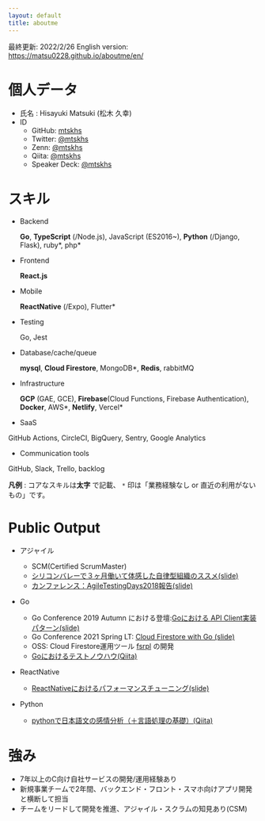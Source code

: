 ```yaml
---
layout: default
title: aboutme
---
```


最終更新: 2022/2/26
English version: https://matsu0228.github.io/aboutme/en/

# 個人データ

* 氏名 : Hisayuki Matsuki (松木 久幸)
* ID
  * GitHub: [mtskhs](https://github.com/matsu0228)
  * Twitter: [@mtskhs](https://twitter.com/mtskhs)
  * Zenn: [@mtskhs](https://zenn.dev/mtskhs)
  * Qiita: [@mtskhs](https://qiita.com/mtskhs)
  * Speaker Deck: [@mtskhs](https://speakerdeck.com/matsu0228/)


# スキル

* Backend

  **Go**, **TypeScript** (/Node.js), JavaScript (ES2016~), **Python** (/Django, Flask), ruby*, php*

* Frontend

  **React.js**

* Mobile

  **ReactNative** (/Expo), Flutter*

* Testing

  Go, Jest

* Database/cache/queue

  **mysql**, **Cloud Firestore**, MongoDB*,
  **Redis**, rabbitMQ

* Infrastructure

  **GCP** (GAE, GCE), **Firebase**(Cloud Functions, Firebase Authentication), **Docker**, AWS*, **Netlify**, Vercel*

* SaaS

GitHub Actions, CircleCI, BigQuery, Sentry, Google Analytics

* Communication tools

 GitHub, Slack, Trello, backlog

**凡例** : コアなスキルは**太字** で記載、
`*` 印は「業務経験なし or 直近の利用がないもの」です。



# Public Output

* アジャイル
  * SCM(Certified ScrumMaster)
  * [シリコンバレーで３ヶ月働いて体感した自律型組織のススメ(slide)](https://speakerdeck.com/matsu0228/organizationtheory-of-engineering)
  * [カンファレンス：AgileTestingDays2018報告(slide)](https://speakerdeck.com/matsu0228/report-of-agiletestingdays2018)

* Go
  * Go Conference 2019 Autumn における登壇:[Goにおける API Client実装パターン(slide)](https://speakerdeck.com/matsu0228/api-client-implementation-pattern-in-go)
  * Go Conference 2021 Spring LT: [Cloud Firestore with Go (slide)](https://speakerdeck.com/matsu0228/cloud-firestore-with-go)
  * OSS: Cloud Firestore運用ツール [fsrpl](https://firebaseopensource.com/projects/matsu0228/fsrpl) の開発
  * [Goにおけるテストノウハウ(Qiita)](https://qiita.com/matsu0228/items/c9f69b036f0ab47b617e)

* ReactNative
  * [ReactNativeにおけるパフォーマンスチューニング(slide)](https://speakerdeck.com/matsu0228/performance-tuning-in-reactnative)

* Python
  * [pythonで日本語文の感情分析（＋言語処理の基礎）(Qiita)](https://qiita.com/matsu0228/items/0323f299d03f5b07efdc)

# 強み

* 7年以上のC向け自社サービスの開発/運用経験あり
* 新規事業チームで2年間、バックエンド・フロント・スマホ向けアプリ開発と横断して担当
* チームをリードして開発を推進、アジャイル・スクラムの知見あり(CSM)
